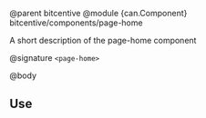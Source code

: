 @parent bitcentive
@module {can.Component} bitcentive/components/page-home <page-home>

A short description of the page-home component

@signature `<page-home>`

@body

## Use

